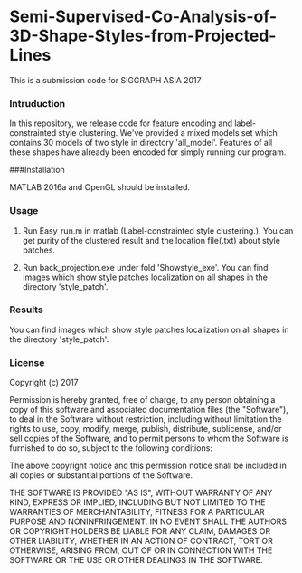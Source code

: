 # Semi-Supervised-Co-Analysis-of-3D-Shape-Styles-from-Projected-Lines
This is a submission code for SIGGRAPH ASIA 2017

### Intruduction

In this repository, we release code for feature encoding and label-constrainted style clustering.
We've provided a mixed models set which contains 30 models of two style in directory 'all_model'.
Features of all these shapes have already been encoded for simply running our program.

###Installation

MATLAB 2016a and OpenGL should be installed.

### Usage

1. Run Easy_run.m in matlab (Label-constrainted style clustering.). 
   You can get purity of the clustered result and the location file(.txt) about style patches.

2. Run back_projection.exe under fold 'Showstyle_exe'. 
   You can find images which show style patches localization on all shapes in the directory 'style_patch'.

### Results

You can find images which show style patches localization on all shapes in the directory 'style_patch'.

### License

Copyright (c) 2017

Permission is hereby granted, free of charge, to any person obtaining a copy
of this software and associated documentation files (the "Software"), to deal
in the Software without restriction, including without limitation the rights
to use, copy, modify, merge, publish, distribute, sublicense, and/or sell
copies of the Software, and to permit persons to whom the Software is
furnished to do so, subject to the following conditions:

The above copyright notice and this permission notice shall be included in all
copies or substantial portions of the Software.

THE SOFTWARE IS PROVIDED "AS IS", WITHOUT WARRANTY OF ANY KIND, EXPRESS OR
IMPLIED, INCLUDING BUT NOT LIMITED TO THE WARRANTIES OF MERCHANTABILITY,
FITNESS FOR A PARTICULAR PURPOSE AND NONINFRINGEMENT. IN NO EVENT SHALL THE
AUTHORS OR COPYRIGHT HOLDERS BE LIABLE FOR ANY CLAIM, DAMAGES OR OTHER
LIABILITY, WHETHER IN AN ACTION OF CONTRACT, TORT OR OTHERWISE, ARISING FROM,
OUT OF OR IN CONNECTION WITH THE SOFTWARE OR THE USE OR OTHER DEALINGS IN THE
SOFTWARE.